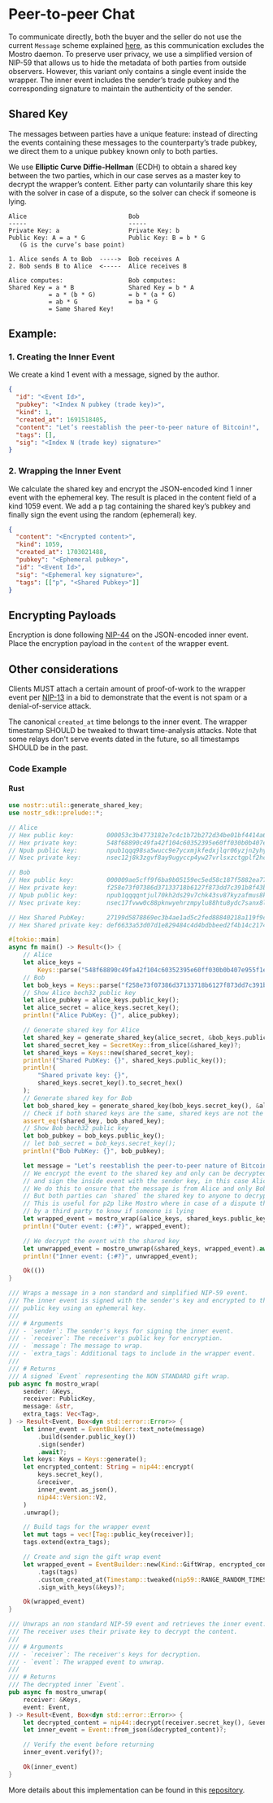 # Peer-to-peer Chat

To communicate directly, both the buyer and the seller do not use the current `Message` scheme explained [here](https://mostro.network/protocol/overview.html), as this communication excludes the Mostro daemon. To preserve user privacy, we use a simplified version of NIP-59 that allows us to hide the metadata of both parties from outside observers. However, this variant only contains a single event inside the wrapper. The inner event includes the sender’s trade pubkey and the corresponding signature to maintain the authenticity of the sender.

## Shared Key

The messages between parties have a unique feature: instead of directing the events containing these messages to the counterparty’s trade pubkey, we direct them to a unique pubkey known only to both parties.

We use **Elliptic Curve Diffie-Hellman** (ECDH) to obtain a shared key between the two parties, which in our case serves as a master key to decrypt the wrapper’s content. Either party can voluntarily share this key with the solver in case of a dispute, so the solver can check if someone is lying.

```
Alice                            Bob
-----                            -----
Private Key: a                   Private Key: b
Public Key: A = a * G            Public Key: B = b * G
   (G is the curve’s base point)

1. Alice sends A to Bob  ----->  Bob receives A
2. Bob sends B to Alice  <-----  Alice receives B

Alice computes:                  Bob computes:
Shared Key = a * B               Shared Key = b * A
           = a * (b * G)         = b * (a * G)
           = ab * G              = ba * G
           = Same Shared Key!
```

## Example:

### 1. Creating the Inner Event

We create a kind 1 event with a message, signed by the author.

```json
{
  "id": "<Event Id>",
  "pubkey": "<Index N pubkey (trade key)>",
  "kind": 1,
  "created_at": 1691518405,
  "content": "Let’s reestablish the peer-to-peer nature of Bitcoin!",
  "tags": [],
  "sig": "<Index N (trade key) signature>"
}
```

### 2. Wrapping the Inner Event

We calculate the shared key and encrypt the JSON-encoded kind 1 inner event with the ephemeral key. The result is placed in the content field of a kind 1059 event. We add a p tag containing the shared key’s pubkey and finally sign the event using the random (ephemeral) key.

```json
{
  "content": "<Encrypted content>",
  "kind": 1059,
  "created_at": 1703021488,
  "pubkey": "<Ephemeral pubkey>",
  "id": "<Event Id>",
  "sig": "<Ephemeral key signature>",
  "tags": [["p", "<Shared Pubkey>"]]
}
```

## Encrypting Payloads

Encryption is done following [NIP-44](https://github.com/nostr-protocol/nips/blob/master/44.md) on the JSON-encoded inner event. Place the encryption payload in the `content` of the wrapper event.

## Other considerations

Clients MUST attach a certain amount of proof-of-work to the wrapper event per [NIP-13](https://github.com/nostr-protocol/nips/blob/master/13.md) in a bid to demonstrate that the event is not spam or a denial-of-service attack.

The canonical `created_at` time belongs to the inner event. The wrapper timestamp SHOULD be tweaked to thwart time-analysis attacks. Note that some relays don't serve events dated in the future, so all timestamps SHOULD be in the past.

### Code Example

#### Rust

```rust
use nostr::util::generate_shared_key;
use nostr_sdk::prelude::*;

// Alice
// Hex public key:         000053c3b4773182e7c4c1b72b272d34be01bf4414a6a25c998977c516a46a01
// Hex private key:        548f68890c49fa42f104c60352395e60ff030b0b407e955f1eed1400d6c0347a
// Npub public key:        npub1qqq98sa5wucc9e7ycxmjkfedxjlqr06yzjn2yhye39mu294ydgqsf8r490
// Nsec private key:       nsec12j8k3zgvf8ay9ugyccp4yw27vrlsxzctgplf2hc7a52qp4kqx3aq0ttwy2

// Bob
// Hex public key:         000009ae5cff9f6ba9b05159ec5ed58c187f5882ea77c81ed5dd19163272a5d7
// Hex private key:        f258e73f07386d37133718b6127f873dd7c391b8f43b331ff8254034a13d2943
// Npub public key:        npub1qqqqntjul70kh2ds29v7chk43sv87kyzafmus8k4m5v3vvnj5htshl66x6
// Nsec private key:       nsec17fvww0c88pknwyehrzmpylu88htu8ydc7sanx8lcy4qrfgfa99psdvrw0q

// Hex Shared PubKey:      27199d5878869ec3b4ae1ad5c2fed88840218a119f9ce892828b950fc96b4829
// Hex Shared private key: def6633a53d07d1e829484c4d4bdbbeed2f4b14c21743e63871c174338e39475

#[tokio::main]
async fn main() -> Result<()> {
    // Alice
    let alice_keys =
        Keys::parse("548f68890c49fa42f104c60352395e60ff030b0b407e955f1eed1400d6c0347a")?;
    // Bob
    let bob_keys = Keys::parse("f258e73f07386d37133718b6127f873dd7c391b8f43b331ff8254034a13d2943")?;
    // Show Alice bech32 public key
    let alice_pubkey = alice_keys.public_key();
    let alice_secret = alice_keys.secret_key();
    println!("Alice PubKey: {}", alice_pubkey);

    // Generate shared key for Alice
    let shared_key = generate_shared_key(alice_secret, &bob_keys.public_key())?;
    let shared_secret_key = SecretKey::from_slice(&shared_key)?;
    let shared_keys = Keys::new(shared_secret_key);
    println!("Shared PubKey: {}", shared_keys.public_key());
    println!(
        "Shared private key: {}",
        shared_keys.secret_key().to_secret_hex()
    );
    // Generate shared key for Bob
    let bob_shared_key = generate_shared_key(bob_keys.secret_key(), &alice_keys.public_key())?;
    // Check if both shared keys are the same, shared keys are not the same it panic
    assert_eq!(shared_key, bob_shared_key);
    // Show Bob bech32 public key
    let bob_pubkey = bob_keys.public_key();
    // let bob_secret = bob_keys.secret_key();
    println!("Bob PubKey: {}", bob_pubkey);

    let message = "Let’s reestablish the peer-to-peer nature of Bitcoin!";
    // We encrypt the event to the shared key and only can be decrypted by the shared key
    // and sign the inside event with the sender key, in this case Alice
    // We do this to ensure that the message is from Alice and only Bob can read it
    // But both parties can `shared` the shared key to anyone to decrypt the message
    // This is useful for p2p like Mostro where in case of a dispute the message can be decrypted
    // by a third party to know if someone is lying
    let wrapped_event = mostro_wrap(&alice_keys, shared_keys.public_key(), message, vec![]).await?;
    println!("Outer event: {:#?}", wrapped_event);

    // We decrypt the event with the shared key
    let unwrapped_event = mostro_unwrap(&shared_keys, wrapped_event).await.unwrap();
    println!("Inner event: {:#?}", unwrapped_event);

    Ok(())
}

/// Wraps a message in a non standard and simplified NIP-59 event.
/// The inner event is signed with the sender's key and encrypted to the receiver's
/// public key using an ephemeral key.
///
/// # Arguments
/// - `sender`: The sender's keys for signing the inner event.
/// - `receiver`: The receiver's public key for encryption.
/// - `message`: The message to wrap.
/// - `extra_tags`: Additional tags to include in the wrapper event.
///
/// # Returns
/// A signed `Event` representing the NON STANDARD gift wrap.
pub async fn mostro_wrap(
    sender: &Keys,
    receiver: PublicKey,
    message: &str,
    extra_tags: Vec<Tag>,
) -> Result<Event, Box<dyn std::error::Error>> {
    let inner_event = EventBuilder::text_note(message)
        .build(sender.public_key())
        .sign(sender)
        .await?;
    let keys: Keys = Keys::generate();
    let encrypted_content: String = nip44::encrypt(
        keys.secret_key(),
        &receiver,
        inner_event.as_json(),
        nip44::Version::V2,
    )
    .unwrap();

    // Build tags for the wrapper event
    let mut tags = vec![Tag::public_key(receiver)];
    tags.extend(extra_tags);

    // Create and sign the gift wrap event
    let wrapped_event = EventBuilder::new(Kind::GiftWrap, encrypted_content)
        .tags(tags)
        .custom_created_at(Timestamp::tweaked(nip59::RANGE_RANDOM_TIMESTAMP_TWEAK))
        .sign_with_keys(&keys)?;

    Ok(wrapped_event)
}

/// Unwraps an non standard NIP-59 event and retrieves the inner event.
/// The receiver uses their private key to decrypt the content.
///
/// # Arguments
/// - `receiver`: The receiver's keys for decryption.
/// - `event`: The wrapped event to unwrap.
///
/// # Returns
/// The decrypted inner `Event`.
pub async fn mostro_unwrap(
    receiver: &Keys,
    event: Event,
) -> Result<Event, Box<dyn std::error::Error>> {
    let decrypted_content = nip44::decrypt(receiver.secret_key(), &event.pubkey, &event.content)?;
    let inner_event = Event::from_json(&decrypted_content)?;

    // Verify the event before returning
    inner_event.verify()?;

    Ok(inner_event)
}
```

More details about this implementation can be found in this [repository](https://github.com/grunch/mostro-mediator).
